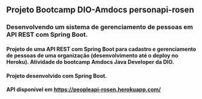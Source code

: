 ## Projeto Bootcamp DIO-Amdocs personapi-rosen
### Desenvolvendo um sistema de gerenciamento de pessoas em API REST com Spring Boot.

#### Projeto de uma API REST com Spring Boot para cadastro e gerenciamento de pessoas de uma organização (desenvolvimento até o deploy no Heroku). Atividade do bootcamp Amdocs Java Developer da DIO.

#### Projeto desenvolvido com Spring Boot.

#### API disponível em https://peopleapi-rosen.herokuapp.com/
